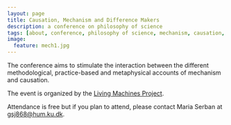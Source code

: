 ```yaml
---
layout: page
title: Causation, Mechanism and Difference Makers
description: a conference on philosophy of science
tags: [about, conference, philosophy of science, mechanism, causation, difference-makers]
image:
  feature: mech1.jpg
---
```



The conference aims to stimulate the interaction between the different methodological, practice-based and metaphysical accounts of mechanism and causation.

The event is organized by the [Living Machines Project](https://livingmachines.wordpress.com/).

Attendance is free but if you plan to attend, please contact Maria Serban at gsj868@hum.ku.dk.
